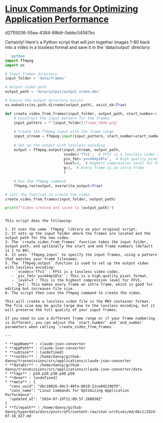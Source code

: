 # [Linux Commands for Optimizing Application Performance](https://claude.ai/chat/dbc10026-d4c3-48fa-8819-22ce041290f9)

d2755036-55ea-4384-89b9-0abbc54587bc

 Certainly! Here's a Python script that will join together images 1-80 back into a video in a lossless format and save it in the 'data/output' directory:

```markdown
```python
import ffmpeg
import os

# Input frames directory
input_folder = 'data/frames'

# Output video path
output_path = 'data/output/output_video.mkv'

# Ensure the output directory exists
os.makedirs(os.path.dirname(output_path), exist_ok=True)

def create_video_from_frames(input_folder, output_path, start_number=1, end_number=80):
    # Construct the input pattern for the frames
    input_pattern = f"{input_folder}/frame_%04d.png"
    
    # Create the ffmpeg input with the frame range
    input_stream = ffmpeg.input(input_pattern, start_number=start_number, end_number=end_number)
    
    # Set up the output with lossless encoding
    output = ffmpeg.output(input_stream, output_path,
                           vcodec='ffv1',  # FFV1 is a lossless video codec
                           pix_fmt='yuv444p10le',  # High quality pixel format
                           level=3,  # Highest compression level for FFV1
                           g=1,  # Every frame is an intra frame
                           )
    
    # Run the ffmpeg command
    ffmpeg.run(output, overwrite_output=True)

# Call the function to create the video
create_video_from_frames(input_folder, output_path)

print(f"Video created and saved to {output_path}")
```
```

This script does the following:

1. It uses the same `ffmpeg` library as your original script.
2. It sets up the input folder where the frames are located and the output path for the new video.
3. The `create_video_from_frames` function takes the input folder, output path, and optionally the start and end frame numbers (default is 1 to 80).
4. It uses `ffmpeg.input` to specify the input frames, using a pattern that matches your frame filenames.
5. The `ffmpeg.output` function is used to set up the output video with lossless encoding:
   - `vcodec='ffv1'`: FFV1 is a lossless video codec.
   - `pix_fmt='yuv444p10le'`: This is a high-quality pixel format.
   - `level=3`: This is the highest compression level for FFV1.
   - `g=1`: This makes every frame an intra frame, which is good for editing but increases file size.
6. The script then runs the ffmpeg command to create the video.

This will create a lossless video file in the MKV container format. The file size may be quite large due to the lossless encoding, but it will preserve the full quality of your input frames.

If you need to use a different frame range or if your frame numbering is different, you can adjust the `start_number` and `end_number` parameters when calling `create_video_from_frames`.

---

* **appName** : claude-json-converter
* **appPath** : claude-json-converter
* **subtask** : [undefined]
* **rootDir** : /home/danny/github-danny/transmissions/src/applications/claude-json-converter
* **dataDir** : /home/danny/github-danny/transmissions/src/applications/claude-json-converter/data
* **tags** : p10.p20.p30.p40.p50
* **done** : [undefined]
* **meta** : {
  "conv_uuid": "dbc10026-d4c3-48fa-8819-22ce041290f9",
  "conv_name": "Linux Commands for Optimizing Application Performance",
  "updated_at": "2024-07-19T11:09:57.280038Z"
}
* **filepath** : /home/danny/github-danny/hyperdata/docs/postcraft/content-raw/chat-archives/md/dbc1/2024-07-16_d27.md